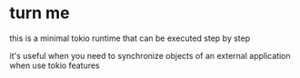 # turn me
this is a minimal tokio runtime that can be executed step by step

it's useful when you need to synchronize objects of an external application when use tokio features